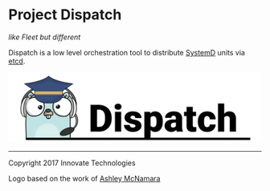 Project Dispatch
===
*like Fleet but different*

Dispatch is a low level orchestration tool to distribute [SystemD] units via [etcd].

![Dispatch logo](resources/images/logo.png)


---
Copyright 2017 Innovate Technologies

Logo based on the work of [Ashley McNamara](https://twitter.com/ashleymcnamara)

[SystemD]: https://github.com/systemd/systemd
[etcd]: https://github.com/coreos/etcd